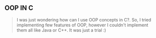 ## OOP IN C


> I was just wondering how can I use OOP concepts in C?. So, I tried implementing few features of OOP, however I couldn't implement them all like Java or C++. It was just a trial :)